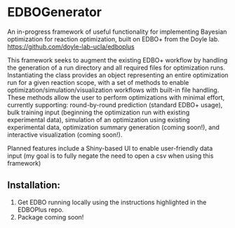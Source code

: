 # EDBOGenerator
An in-progress framework of useful functionality for implementing Bayesian optimization for reaction optimization, built on EDBO+ from the Doyle lab.
https://github.com/doyle-lab-ucla/edboplus

This framework seeks to augment the existing EDBO+ workflow by handling the generation of a run directory and all required files for optimization runs. 
Instantiating the class provides an object representing an entire optimization run for a given reaction scope, with a set of methods to enable optimization/simulation/visualization workflows with built-in file handling.
These methods allow the user to perform optimizations with minimal effort, currently supporting: round-by-round prediction (standard EDBO+ usage), bulk training input (beginning the optimization run with existing experimental data), simulation of an optimization using existing experimental data, optimization summary generation (coming soon!), and interactive visualization (coming soon!).

Planned features include a Shiny-based UI to enable user-friendly data input (my goal is to fully negate the need to open a csv when using this framework)

## Installation:
1. Get EDBO running locally using the instructions highlighted in the EDBOPlus repo.
2.  Package coming soon!
